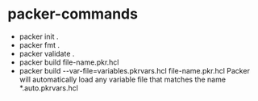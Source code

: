 # packer-commands

- packer init .
- packer fmt .
- packer validate .
- packer build file-name.pkr.hcl
- packer build --var-file=variables.pkrvars.hcl file-name.pkr.hcl
Packer will automatically load any variable file that matches the name *.auto.pkrvars.hcl